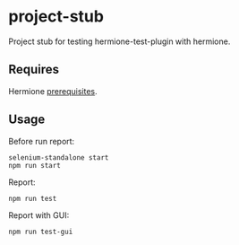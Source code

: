 # project-stub

Project stub for testing hermione-test-plugin with hermione.

## Requires

Hermione [prerequisites](https://github.com/gemini-testing/hermione#prerequisites).

## Usage

Before run report:
```
selenium-standalone start
npm run start
```

Report:
```
npm run test
```

Report with GUI:
```
npm run test-gui
```
